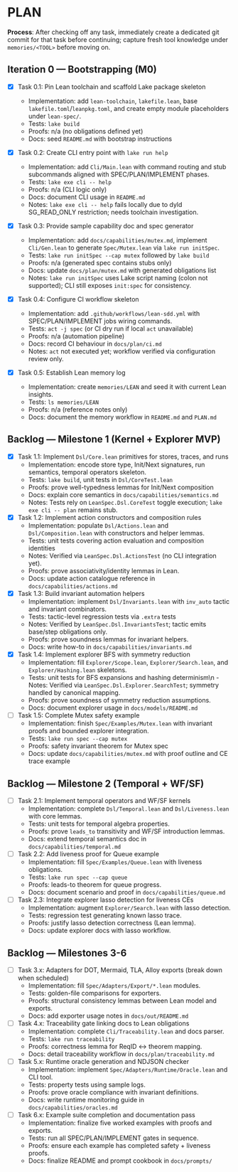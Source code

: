 # PLAN

**Process**: After checking off any task, immediately create a dedicated git commit for that task before continuing; capture fresh tool knowledge under `memories/<TOOL>` before moving on.

## Iteration 0 — Bootstrapping (M0)
- [x] Task 0.1: Pin Lean toolchain and scaffold Lake package skeleton
  - Implementation: add `lean-toolchain`, `lakefile.lean`, base `lakefile.toml`/`leanpkg.toml`, and create empty module placeholders under `lean-spec/`.
  - Tests: `lake build`
  - Proofs: n/a (no obligations defined yet)
  - Docs: seed `README.md` with bootstrap instructions
- [x] Task 0.2: Create CLI entry point with `lake run help`
  - Implementation: add `Cli/Main.lean` with command routing and stub subcommands aligned with SPEC/PLAN/IMPLEMENT phases.
  - Tests: `lake exe cli -- help`
  - Proofs: n/a (CLI logic only)
  - Docs: document CLI usage in `README.md`
  - Notes: `lake exe cli -- help` fails locally due to dyld SG_READ_ONLY restriction; needs toolchain investigation.
- [x] Task 0.3: Provide sample capability doc and spec generator
  - Implementation: add `docs/capabilities/mutex.md`, implement `Cli/Gen.lean` to generate `Spec/Mutex.lean` via `lake run initSpec`.
  - Tests: `lake run initSpec --cap mutex` followed by `lake build`
  - Proofs: n/a (generated spec contains stubs only)
  - Docs: update `docs/plan/mutex.md` with generated obligations list
  - Notes: `lake run initSpec` uses Lake script naming (colon not supported); CLI still exposes `init:spec` for consistency.
- [x] Task 0.4: Configure CI workflow skeleton
  - Implementation: add `.github/workflows/lean-sdd.yml` with SPEC/PLAN/IMPLEMENT jobs wiring commands.
  - Tests: `act -j spec` (or CI dry run if local `act` unavailable)
  - Proofs: n/a (automation pipeline)
  - Docs: record CI behaviour in `docs/plan/ci.md`
  - Notes: `act` not executed yet; workflow verified via configuration review only.

- [x] Task 0.5: Establish Lean memory log
  - Implementation: create `memories/LEAN` and seed it with current Lean insights.
  - Tests: `ls memories/LEAN`
  - Proofs: n/a (reference notes only)
  - Docs: document the memory workflow in `README.md` and `PLAN.md`

## Backlog — Milestone 1 (Kernel + Explorer MVP)
- [x] Task 1.1: Implement `Dsl/Core.lean` primitives for stores, traces, and runs
  - Implementation: encode store type, Init/Next signatures, run semantics, temporal operators skeleton.
  - Tests: `lake build`, unit tests in `Dsl/CoreTest.lean`
  - Proofs: prove well-typedness lemmas for Init/Next composition
  - Docs: explain core semantics in `docs/capabilities/semantics.md`
  - Notes: Tests rely on `LeanSpec.Dsl.CoreTest` toggle execution; `lake exe cli -- plan` remains stub.
- [x] Task 1.2: Implement action constructors and composition rules
  - Implementation: populate `Dsl/Actions.lean` and `Dsl/Composition.lean` with constructors and helper lemmas.
  - Tests: unit tests covering action evaluation and composition identities
  - Notes: Verified via `LeanSpec.Dsl.ActionsTest` (no CLI integration yet).
  - Proofs: prove associativity/identity lemmas in Lean.
  - Docs: update action catalogue reference in `docs/capabilities/actions.md`
- [x] Task 1.3: Build invariant automation helpers
  - Implementation: implement `Dsl/Invariants.lean` with `inv_auto` tactic and invariant combinators.
  - Tests: tactic-level regression tests via `.extra` tests
  - Notes: Verified by `LeanSpec.Dsl.InvariantsTest`; tactic emits base/step obligations only.
  - Proofs: prove soundness lemmas for invariant helpers.
  - Docs: write how-to in `docs/capabilities/invariants.md`
- [x] Task 1.4: Implement explorer BFS with symmetry reduction
  - Implementation: fill `Explorer/Scope.lean`, `Explorer/Search.lean`, and `Explorer/Hashing.lean` skeletons.
  - Tests: unit tests for BFS expansions and hashing determinism\n  - Notes: Verified via `LeanSpec.Dsl.Explorer.SearchTest`; symmetry handled by canonical mapping.
  - Proofs: prove soundness of symmetry reduction assumptions.
  - Docs: document explorer usage in `docs/models/README.md`
- [ ] Task 1.5: Complete Mutex safety example
  - Implementation: finish `Spec/Examples/Mutex.lean` with invariant proofs and bounded explorer integration.
  - Tests: `lake run spec --cap mutex`
  - Proofs: safety invariant theorem for Mutex spec
  - Docs: update `docs/capabilities/mutex.md` with proof outline and CE trace example

## Backlog — Milestone 2 (Temporal + WF/SF)
- [ ] Task 2.1: Implement temporal operators and WF/SF kernels
  - Implementation: complete `Dsl/Temporal.lean` and `Dsl/Liveness.lean` with core lemmas.
  - Tests: unit tests for temporal algebra properties.
  - Proofs: prove `leads_to` transitivity and WF/SF introduction lemmas.
  - Docs: extend temporal semantics doc in `docs/capabilities/temporal.md`
- [ ] Task 2.2: Add liveness proof for Queue example
  - Implementation: fill `Spec/Examples/Queue.lean` with liveness obligations.
  - Tests: `lake run spec --cap queue`
  - Proofs: leads-to theorem for queue progress.
  - Docs: document scenario and proof in `docs/capabilities/queue.md`
- [ ] Task 2.3: Integrate explorer lasso detection for liveness CEs
  - Implementation: augment `Explorer/Search.lean` with lasso detection.
  - Tests: regression test generating known lasso trace.
  - Proofs: justify lasso detection correctness (Lean lemma).
  - Docs: update explorer docs with lasso workflow.

## Backlog — Milestones 3-6
- [ ] Task 3.x: Adapters for DOT, Mermaid, TLA, Alloy exports (break down when scheduled)
  - Implementation: fill `Spec/Adapters/Export/*.lean` modules.
  - Tests: golden-file comparisons for exporters.
  - Proofs: structural consistency lemmas between Lean model and exports.
  - Docs: add exporter usage notes in `docs/out/README.md`
- [ ] Task 4.x: Traceability gate linking docs to Lean obligations
  - Implementation: complete `Cli/Traceability.lean` and docs parser.
  - Tests: `lake run traceability`
  - Proofs: correctness lemma for ReqID ↔ theorem mapping.
  - Docs: detail traceability workflow in `docs/plan/traceability.md`
- [ ] Task 5.x: Runtime oracle generation and NDJSON checker
  - Implementation: implement `Spec/Adapters/Runtime/Oracle.lean` and CLI tool.
  - Tests: property tests using sample logs.
  - Proofs: prove oracle compliance with invariant definitions.
  - Docs: write runtime monitoring guide in `docs/capabilities/oracles.md`
- [ ] Task 6.x: Example suite completion and documentation pass
  - Implementation: finalize five worked examples with proofs and exports.
  - Tests: run all SPEC/PLAN/IMPLEMENT gates in sequence.
  - Proofs: ensure each example has completed safety + liveness proofs.
  - Docs: finalize README and prompt cookbook in `docs/prompts/`
